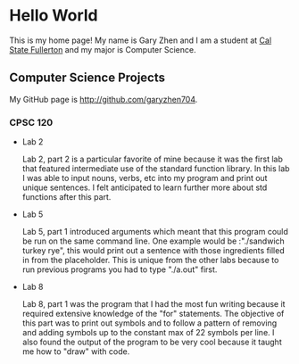 # Hello World

This is my home page! My name is Gary Zhen and I am a student at [Cal State Fullerton](http://www.fullerton.edu/) and my major is Computer Science.

## Computer Science Projects

My GitHub page is http://github.com/garyzhen704.

### CPSC 120

* Lab 2

  Lab 2, part 2 is a particular favorite of mine because it was the first lab that featured intermediate use of the standard function library. In this lab I was able to input nouns, verbs, etc into my program and print out unique sentences. I felt anticipated to learn further more about std functions after this part.
  
* Lab 5
  
  Lab 5, part 1 introduced arguments which meant that this program could be run on the same command line. One example would be :"./sandwich turkey rye", this would print out a sentence with those ingredients filled in from the placeholder. This is unique from the other labs because to run previous programs you had to type "./a.out" first.

* Lab 8

  Lab 8, part 1 was the program that I had the most fun writing because it required extensive knowledge of the "for" statements. The objective of this part was to print out symbols and to follow a pattern of removing and adding symbols up to the constant max of 22 symbols per line. I also found the output of the program to be very cool because it taught me how to "draw" with code.
